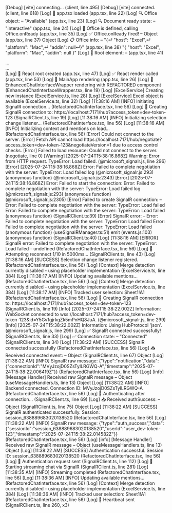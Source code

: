 [Debug] [vite] connecting... (client, line 495)
[Debug] [vite] connected. (client, line 618)
[Log] 🚀 app.tsx loaded (app.tsx, line 22)
[Log] 🔍 Office object: – "Available" (app.tsx, line 23)
[Log] 🔍 Document ready state: – "interactive" (app.tsx, line 24)
[Log] 📌 Office is defined, calling Office.onReady (app.tsx, line 35)
[Log] ✅ Office.onReady fired! – Object (app.tsx, line 37)
Object
[Log] 📋 Office info: – "{↵  \"host\": \"Excel\",↵  \"platform\": \"Mac\",↵  \"addin\": null↵}" (app.tsx, line 38)
"{
  \"host\": \"Excel\",
  \"platform\": \"Mac\",
  \"addin\": null
}"
[Log] 🎯 Root element: –  (app.tsx, line 41)
<div id="root">…</div>

<div id="root">…</div>
[Log] 🌳 React root created (app.tsx, line 47)
[Log] ✅ React render called (app.tsx, line 53)
[Log] 🎨 MainApp rendering (app.tsx, line 26)
[Log] 🎨 EnhancedChatInterfaceWrapper rendering with REFACTORED component (EnhancedChatInterfaceWrapper.tsx, line 19)
[Log] [ExcelService] Creating new instance (ExcelService.ts, line 28)
[Log] [ExcelService] Excel object is available (ExcelService.ts, line 32)
[Log] [11:38:16 AM] [INFO] Initiating SignalR connection... (RefactoredChatInterface.tsx, line 56)
[Log] 🔌 Creating SignalR connection to: https://localhost:7171/hub?access_token=dev-token-123 (SignalRClient.ts, line 19)
[Log] [11:38:16 AM] [INFO] Initializing selection change listener... (RefactoredChatInterface.tsx, line 56)
[Log] [11:38:16 AM] [INFO] Initializing context and mentions on load... (RefactoredChatInterface.tsx, line 56)
[Error] Could not connect to the server.
[Error] Fetch API cannot load https://localhost:7171/hub/negotiate?access_token=dev-token-123&negotiateVersion=1 due to access control checks.
[Error] Failed to load resource: Could not connect to the server. (negotiate, line 0)
[Warning] [2025-07-24T15:38:16.868Z] Warning: Error from HTTP request. TypeError: Load failed. (@microsoft_signalr.js, line 296)
[Error] [2025-07-24T15:38:16.868Z] Error: Failed to complete negotiation with the server: TypeError: Load failed
	log (@microsoft_signalr.js:293)
	(anonymous function) (@microsoft_signalr.js:2343)
[Error] [2025-07-24T15:38:16.868Z] Error: Failed to start the connection: Error: Failed to complete negotiation with the server: TypeError: Load failed
	log (@microsoft_signalr.js:293)
	(anonymous function) (@microsoft_signalr.js:2305)
[Error] Failed to create SignalR connection: – Error: Failed to complete negotiation with the server: TypeError: Load failed
Error: Failed to complete negotiation with the server: TypeError: Load failed
	(anonymous function) (SignalRClient.ts:39)
[Error] SignalR error: – Error: Failed to complete negotiation with the server: TypeError: Load failed
Error: Failed to complete negotiation with the server: TypeError: Load failed
	(anonymous function) (useSignalRManager.ts:51)
	emit (events.js:103)
	(anonymous function) (SignalRClient.ts:40)
[Log] [11:38:16 AM] [ERROR] SignalR error: Failed to complete negotiation with the server: TypeError: Load failed - undefined (RefactoredChatInterface.tsx, line 56)
[Log] 🔄 Attempting reconnect 1/10 in 5000ms... (SignalRClient.ts, line 43)
[Log] [11:38:16 AM] [SUCCESS] Selection change listener registered. (RefactoredChatInterface.tsx, line 56)
[Log] [Context] Merge detection currently disabled - using placeholder implementation (ExcelService.ts, line 384)
[Log] [11:38:17 AM] [INFO] Updating available mentions... (RefactoredChatInterface.tsx, line 56)
[Log] [Context] Merge detection currently disabled - using placeholder implementation (ExcelService.ts, line 384)
[Log] [11:38:17 AM] [INFO] Tracked user selection: Sheet1!A1 (RefactoredChatInterface.tsx, line 56)
[Log] 🔌 Creating SignalR connection to: https://localhost:7171/hub?access_token=dev-token-123 (SignalRClient.ts, line 19)
[Info] [2025-07-24T15:38:22.002Z] Information: WebSocket connected to wss://localhost:7171/hub?access_token=dev-token-123&id=Y5Gv1gjrkgZk5mPnHQ8JuA. (@microsoft_signalr.js, line 299)
[Info] [2025-07-24T15:38:22.002Z] Information: Using HubProtocol 'json'. (@microsoft_signalr.js, line 299)
[Log] ✅ SignalR connected successfully! (SignalRClient.ts, line 33)
[Log] ✅ Connection state: – "Connected" (SignalRClient.ts, line 34)
[Log] [11:38:22 AM] [SUCCESS] SignalR connected successfully (RefactoredChatInterface.tsx, line 56)
[Log] 📥 Received connected event: – Object (SignalRClient.ts, line 67)
Object
[Log] [11:38:22 AM] [INFO] SignalR raw message: {"type":"notification","data":{"connectionId":"MVyJzojD0SZsTylLRGWQ-A","timestamp":"2025-07-24T15:38:22.006419Z"}} (RefactoredChatInterface.tsx, line 56)
[Log] [info] [Message Handler] Received raw SignalR message – Object (useMessageHandlers.ts, line 13)
Object
[Log] [11:38:22 AM] [INFO] Backend connected. Connection ID: MVyJzojD0SZsTylLRGWQ-A (RefactoredChatInterface.tsx, line 56)
[Log] 🔐 Authenticating after connection... (SignalRClient.ts, line 69)
[Log] 📥 Received authSuccess: – Object (SignalRClient.ts, line 75)
Object
[Log] [11:38:22 AM] [SUCCESS] SignalR authenticated successfully. Session: session_638889683020138520 (RefactoredChatInterface.tsx, line 56)
[Log] [11:38:22 AM] [INFO] SignalR raw message: {"type":"auth_success","data":{"sessionId":"session_638889683020138520","userId":"user_dev-token-123","timestamp":"2025-07-24T15:38:22.014582Z"}} (RefactoredChatInterface.tsx, line 56)
[Log] [info] [Message Handler] Received raw SignalR message – Object (useMessageHandlers.ts, line 13)
Object
[Log] [11:38:22 AM] [SUCCESS] Authentication successful. Session ID: session_638889683020138520 (RefactoredChatInterface.tsx, line 56)
[Log] 🔐 Authentication request sent (SignalRClient.ts, line 112)
[Log] 🌊 Starting streaming chat via SignalR (SignalRClient.ts, line 281)
[Log] [11:38:35 AM] [INFO] Streaming completed (RefactoredChatInterface.tsx, line 56)
[Log] [11:38:36 AM] [INFO] Updating available mentions... (RefactoredChatInterface.tsx, line 56)
[Log] [Context] Merge detection currently disabled - using placeholder implementation (ExcelService.ts, line 384)
[Log] [11:38:36 AM] [INFO] Tracked user selection: Sheet1!A1 (RefactoredChatInterface.tsx, line 56)
[Log] 💓 Heartbeat sent (SignalRClient.ts, line 260, x3)